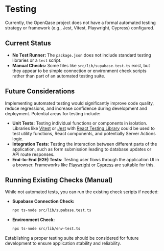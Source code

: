 # Testing

Currently, the OpenQase project does not have a formal automated testing strategy or framework (e.g., Jest, Vitest, Playwright, Cypress) configured.

## Current Status

*   **No Test Runner:** The `package.json` does not include standard testing libraries or a `test` script.
*   **Manual Checks:** Some files like `src/lib/supabase.test.ts` exist, but they appear to be simple connection or environment check scripts rather than part of an automated testing suite.

## Future Considerations

Implementing automated testing would significantly improve code quality, reduce regressions, and increase confidence during development and deployment. Potential areas for testing include:

*   **Unit Tests:** Testing individual functions or components in isolation. Libraries like [Vitest](https://vitest.dev/) or [Jest](https://jestjs.io/) with [React Testing Library](https://testing-library.com/docs/react-testing-library/intro/) could be used to test utility functions, React components, and potentially Server Actions logic.
*   **Integration Tests:** Testing the interaction between different parts of the application, such as form submission leading to database updates or API route responses.
*   **End-to-End (E2E) Tests:** Testing user flows through the application UI in a browser. Frameworks like [Playwright](https://playwright.dev/) or [Cypress](https://www.cypress.io/) are suitable for this.

## Running Existing Checks (Manual)

While not automated tests, you can run the existing check scripts if needed:

*   **Supabase Connection Check:**
    ```bash
    npx ts-node src/lib/supabase.test.ts
    ```
*   **Environment Check:**
    ```bash
    npx ts-node src/lib/env-test.ts
    ```

Establishing a proper testing suite should be considered for future development to ensure application stability and reliability. 